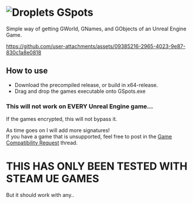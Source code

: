 # ![Droplets](https://github.com/user-attachments/assets/b78ae8fe-da35-414b-a720-cf7c7241ddd0) GSpots

Simple way of getting GWorld, GNames, and GObjects of an Unreal Engine Game.

https://github.com/user-attachments/assets/09385216-2965-4023-9e87-830c1a8e0818

## How to use

- Download the precompiled release, or build in x64-release.  
- Drag and drop the games executable onto GSpots.exe

### This will not work on EVERY Unreal Engine game...

If the games encrypted, this will not bypass it. 

As time goes on I will add more signatures!  
If you have a game that is unsupported, feel free to post in the [Game Compatibility Request](https://github.com/Do0ks/GSpots/issues/1) thread. 

# THIS HAS ONLY BEEN TESTED WITH STEAM UE GAMES

But it should work with any..
